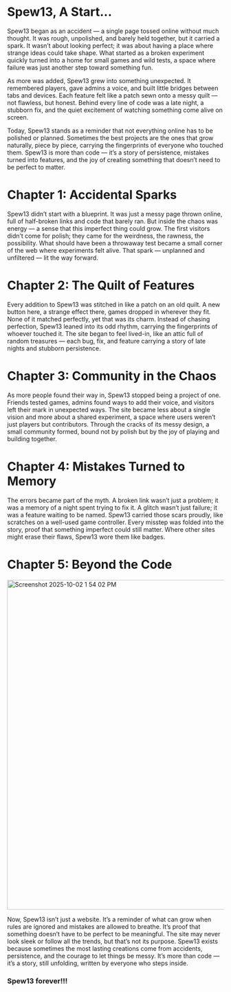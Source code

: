 # Spew13, A Start...

Spew13 began as an accident — a single page tossed online without much thought. It was rough, unpolished, and barely held together, but it carried a spark. It wasn’t about looking perfect; it was about having a place where strange ideas could take shape. What started as a broken experiment quickly turned into a home for small games and wild tests, a space where failure was just another step toward something fun.

As more was added, Spew13 grew into something unexpected. It remembered players, gave admins a voice, and built little bridges between tabs and devices. Each feature felt like a patch sewn onto a messy quilt — not flawless, but honest. Behind every line of code was a late night, a stubborn fix, and the quiet excitement of watching something come alive on screen.

Today, Spew13 stands as a reminder that not everything online has to be polished or planned. Sometimes the best projects are the ones that grow naturally, piece by piece, carrying the fingerprints of everyone who touched them. Spew13 is more than code — it’s a story of persistence, mistakes turned into features, and the joy of creating something that doesn’t need to be perfect to matter.

# Chapter 1: Accidental Sparks

Spew13 didn’t start with a blueprint. It was just a messy page thrown online, full of half-broken links and code that barely ran. But inside the chaos was energy — a sense that this imperfect thing could grow. The first visitors didn’t come for polish; they came for the weirdness, the rawness, the possibility. What should have been a throwaway test became a small corner of the web where experiments felt alive. That spark — unplanned and unfiltered — lit the way forward.

# Chapter 2: The Quilt of Features

Every addition to Spew13 was stitched in like a patch on an old quilt. A new button here, a strange effect there, games dropped in wherever they fit. None of it matched perfectly, yet that was its charm. Instead of chasing perfection, Spew13 leaned into its odd rhythm, carrying the fingerprints of whoever touched it. The site began to feel lived-in, like an attic full of random treasures — each bug, fix, and feature carrying a story of late nights and stubborn persistence.

# Chapter 3: Community in the Chaos

As more people found their way in, Spew13 stopped being a project of one. Friends tested games, admins found ways to add their voice, and visitors left their mark in unexpected ways. The site became less about a single vision and more about a shared experiment, a space where users weren’t just players but contributors. Through the cracks of its messy design, a small community formed, bound not by polish but by the joy of playing and building together.

# Chapter 4: Mistakes Turned to Memory

The errors became part of the myth. A broken link wasn’t just a problem; it was a memory of a night spent trying to fix it. A glitch wasn’t just failure; it was a feature waiting to be named. Spew13 carried those scars proudly, like scratches on a well-used game controller. Every misstep was folded into the story, proof that something imperfect could still matter. Where other sites might erase their flaws, Spew13 wore them like badges.

# Chapter 5: Beyond the Code

<img width="1366" height="768" alt="Screenshot 2025-10-02 1 54 02 PM" src="https://github.com/user-attachments/assets/3379a5ee-af19-4496-9073-af08ca5a5735" />


Now, Spew13 isn’t just a website. It’s a reminder of what can grow when rules are ignored and mistakes are allowed to breathe. It’s proof that something doesn’t have to be perfect to be meaningful. The site may never look sleek or follow all the trends, but that’s not its purpose. Spew13 exists because sometimes the most lasting creations come from accidents, persistence, and the courage to let things be messy. It’s more than code — it’s a story, still unfolding, written by everyone who steps inside.

### Spew13 forever!!!
